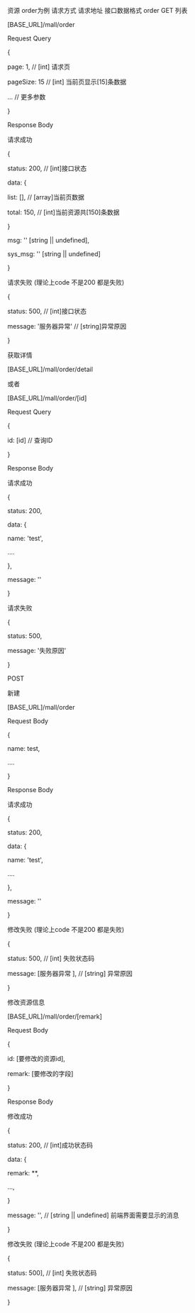 
资源 order为例	请求方式	请求地址	接口数据格式
order	GET	
列表

[BASE_URL]/mall/order

Request Query

{

page: 1, // [int] 请求页

pageSize: 15 // [int] 当前页显示[15]条数据

... // 更多参数

}



Response Body

请求成功

{

status: 200, // [int]接口状态

data: {

list: [], // [array]当前页数据

 total: 150, // [int]当前资源共[150]条数据

}

msg: '' [string || undefined],

sys_msg: '' [string || undefined]

}

请求失败 (理论上code 不是200 都是失败)

{

status: 500, // [int]接口状态

message: '服务器异常' // [string]异常原因

}




获取详情

[BASE_URL]/mall/order/detail

或者

[BASE_URL]/mall/order/[id]

Request Query

{

id: [id] // 查询ID

}





Response Body 

请求成功

{

 status: 200,

 data: {

 name: 'test',

 ....

 },

 message: ''

}

请求失败

{

 status: 500,

 message: '失败原因'

}



POST

新建

[BASE_URL]/mall/order

Request Body

{

 name: test,

 ....

}





Response Body 

请求成功

{

 status: 200,

 data: {

 name: 'test',

 ....

 },

 message: ''

}



修改失败 (理论上code 不是200 都是失败)

{

 status: 500, // [int] 失败状态码

 message: [服务器异常 ], // [string] 异常原因

}





修改资源信息

[BASE_URL]/mall/order/[remark]



Request Body

{

 id: [要修改的资源id],

 remark: [要修改的字段]

}



Response Body 

修改成功

{

 status: 200, // [int]成功状态码

 data: {

 remark: **, 

 ...,

 }

 message: '', // [string || undefined] 前端界面需要显示的消息

}





修改失败 (理论上code 不是200 都是失败)

{

 status: 500], // [int] 失败状态码

 message: [服务器异常 ], // [string] 异常原因

}



